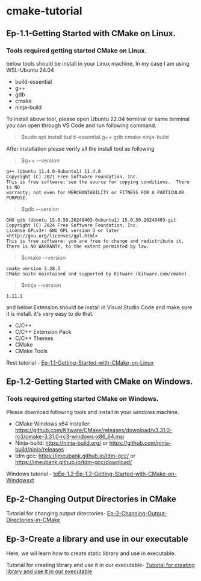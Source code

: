 # cmake-tutorial
## Ep-1.1-Getting Started with CMake on Linux.
### Tools required getting started CMake on Linux.
below tools should be install in your Linux machine, In my case I am using WSL-Ubuntu 24.04
* build-essential
* g++
* gdb
* cmake
* ninja-build

To install above tool, please open Ubuntu 22.04 terminal or same terminal you can open through VS Code and run following command.
> $sudo apt install build-essential g++ gdb cmake ninja-build

After installation please verify all the install tool as following
> $g++ --version
```
g++ (Ubuntu 11.4.0-9ubuntu1) 11.4.0
Copyright (C) 2021 Free Software Foundation, Inc.
This is free software; see the source for copying conditions.  There is NO
warranty; not even for MERCHANTABILITY or FITNESS FOR A PARTICULAR PURPOSE.
```
> $gdb --version
```
GNU gdb (Ubuntu 15.0.50.20240403-0ubuntu1) 15.0.50.20240403-git
Copyright (C) 2024 Free Software Foundation, Inc.
License GPLv3+: GNU GPL version 3 or later <http://gnu.org/licenses/gpl.html>
This is free software: you are free to change and redistribute it.
There is NO WARRANTY, to the extent permitted by law.
```
> $cmake --version
~~~
cmake version 3.28.3
CMake suite maintained and supported by Kitware (kitware.com/cmake).
~~~
> $ninja --version
~~~
1.11.1
~~~
and below Extension should be install in Visual Studio Code and make sure it is install. it's very easy to do that.
* C/C++
* C/C++ Extension Pack
* C/C++ Themes
* CMake
* CMake Tools

Rest tutorial - [Ep-1.1-Getting-Started-with-CMake-on-Linux](Ep-1.1-Getting-Started-with-CMake-on-Linux/Ep-1.1-Getting-Started-with-CMake-on-Linux.md)

## Ep-1.2-Getting Started with CMake on Windows.
### Tools required getting started CMake on Windows.

Please download following tools and install in your windows machine.
* CMake Windows x64 Installer: https://github.com/Kitware/CMake/releases/download/v3.31.0-rc3/cmake-3.31.0-rc3-windows-x86_64.msi
* Ninja-build: https://ninja-build.org/ or https://github.com/ninja-build/ninja/releases
* tdm gcc: https://jmeubank.github.io/tdm-gcc/ or https://jmeubank.github.io/tdm-gcc/download/

Windows tutorial - [teEp-1.2-Ep-1.2-Getting-Started-with-CMake-on-Windowsxt](Ep-1.2-Ep-1.2-Getting-Started-with-CMake-on-Windows/Ep-1.2-Ep-1.2-Getting-Started-with-CMake-on-Windows.md)

## Ep-2-Changing Output Directories in CMake
Tutorial for changing output directories- [Ep-2-Changing-Output-Directories-in-CMake](Ep-2-Changing-Output-Directories-in-CMake/Ep-2-Changing-Output-Directories-in-CMake.md)

## Ep-3-Create a library and use in our executable
Here, we wil learn how to create static library and use in executable. 

Tutorial for creating library and use it in our executable- [Tutorial for creating library and use it in our executable](Ep-3-Create-a-library-and-use-in-our-executable/Ep-3-Create-a-library-and-use-in-our-executable.md)

